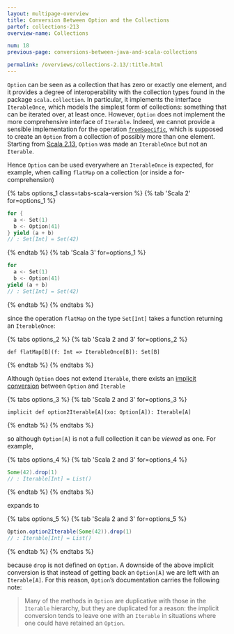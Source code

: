 ```yaml
---
layout: multipage-overview
title: Conversion Between Option and the Collections
partof: collections-213
overview-name: Collections

num: 18
previous-page: conversions-between-java-and-scala-collections

permalink: /overviews/collections-2.13/:title.html
---
```

`Option` can be seen as a collection that has zero or exactly one element, and it provides a degree of interoperability with the collection types found in the package `scala.collection`. In particular, it implements the interface `IterableOnce`, which models the simplest form of collections: something that can be iterated over, at least once. However, `Option` does not implement the more comprehensive interface of `Iterable`. Indeed, we cannot provide a sensible implementation for the operation [`fromSpecific`](https://github.com/scala/scala/blob/6c68c2825e893bb71d6dc78465ac8c6f415cbd93/src/library/scala/collection/Iterable.scala#L173), which is supposed to create an `Option` from a collection of possibly more than one element. Starting from [Scala 2.13](https://github.com/scala/scala/pull/8038), `Option` was made an `IterableOnce` but not an `Iterable`.

Hence `Option` can be used everywhere an `IterableOnce` is expected, for example, when calling `flatMap` on a collection (or inside a for-comprehension)

{% tabs options_1 class=tabs-scala-version %}
{% tab 'Scala 2' for=options_1 %}
```scala mdoc
for {
  a <- Set(1)
  b <- Option(41)
} yield (a + b)
// : Set[Int] = Set(42)
``` 
{% endtab %}
{% tab 'Scala 3' for=options_1 %}
```scala
for
  a <- Set(1)
  b <- Option(41)
yield (a + b)
// : Set[Int] = Set(42)
```
{% endtab %}
{% endtabs %}

since the operation `flatMap` on the type `Set[Int]` takes a function returning an `IterableOnce`:

{% tabs options_2 %}
{% tab 'Scala 2 and 3' for=options_2 %}
```
def flatMap[B](f: Int => IterableOnce[B]): Set[B]
```
{% endtab %}
{% endtabs %}

Although `Option` does not extend `Iterable`, there exists an [implicit conversion](https://github.com/scala/scala/blob/6c68c2825e893bb71d6dc78465ac8c6f415cbd93/src/library/scala/Option.scala#L19) between `Option` and `Iterable`

{% tabs options_3 %}
{% tab 'Scala 2 and 3' for=options_3 %}
```
implicit def option2Iterable[A](xo: Option[A]): Iterable[A]
```
{% endtab %}
{% endtabs %}

so although `Option[A]` is not a full collection it can be _viewed_ as one. For example,

{% tabs options_4 %}
{% tab 'Scala 2 and 3' for=options_4 %}
```scala mdoc
Some(42).drop(1)
// : Iterable[Int] = List()
```
{% endtab %}
{% endtabs %}

expands to

{% tabs options_5 %}
{% tab 'Scala 2 and 3' for=options_5 %}
```scala mdoc
Option.option2Iterable(Some(42)).drop(1)
// : Iterable[Int] = List()
```
{% endtab %}
{% endtabs %}

because `drop` is not defined on `Option`. A downside of the above implicit conversion is that instead of getting back an `Option[A]` we are left with an `Iterable[A]`. For this reason, `Option`’s documentation carries the following note:

> Many of the methods in `Option` are duplicative with those in the `Iterable` hierarchy, but they are duplicated for a reason: the implicit conversion tends to leave one with an `Iterable` in situations where one could have retained an `Option`.
